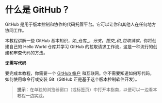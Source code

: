 # 什么是 GitHub？

GitHub 是用于版本控制和协作的代码托管平台。它可以让你和其他人在任何地方协同工作。

本教程讲解一些 GitHub 基本知识，如_仓库_，_分支_，_提交_和_拉取请求_。你将创建自己的 Hello World 仓库并学习 GitHub 的拉取请求工作流，这是一种流行的创建和审查代码的方法。

**无需写代码**

要完成本教程，你需要一个 [GitHub 帐户](https://github.com/) 和互联网。你不需要知道如何写代码，如何使用命令行或安装 Git（GitHub 正是基于这个版本控制软件开发）。

> **提示**：在单独的浏览器窗口（或标签页）中打开本指南，以便可以一边看本教程一边实践。

